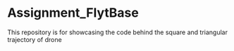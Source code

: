 # Assignment_FlytBase
This repository is for showcasing the code behind the square and triangular trajectory of drone 
